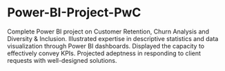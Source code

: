 # Power-BI-Project-PwC
Complete Power BI project on Customer Retention, Churn Analysis and Diversity & Inclusion.
Illustrated expertise in descriptive statistics and data visualization through Power BI dashboards.
Displayed the capacity to effectively convey KPIs.
Projected adeptness in responding to client requests with well-designed solutions.
